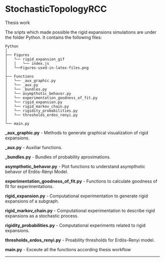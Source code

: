 # StochasticTopologyRCC
Thesis work

The sripts which made possible the rigid expansions simulations are under the folder Python. It contains the following files: 

```
Python
│
├── Figures
│   └── rigid_expansion_gif
│   │   └── index.js
│   └──Figures-used-in-latex-files.png
│
├── Functions
│   └── _aux_graphic.py
│   └── _aux.py
│   └── _bundles.py
│   └── asympthotic_behavor.py
│   └── experimentation_goodness_of_fit.py
│   └── rigid_expansion.py
│   └── rigid_markov_chain.py
│   └── rigidity_probabilities.py
│   └── thresholds_erdos_renyi.py
│
└── main.py
```
**_aux_graphic.py** - Methods to generate graphical visualization of rigid expansions.

**_aux.py** - Auxiliar functions.

**_bundles.py** - Bundles of probability aproximations.

**asympthotic_behavor.py** - Plot functions to understand asympthotic behavor of Erdös-Rényi Model.

**experimentation_goodness_of_fit.py** - Functions to calculate goodness of fit for experimentations.

**rigid_expansion.py** - Computational experimentation to generate rigid expansions of a subgraph.

**rigid_markov_chain.py** - Computational experimentation to describe rigid expansions as a stochastic process.

**rigidity_probabilities.py** - Computational experiments related to rigid expansions.

**thresholds_erdos_renyi.py** - Proability thresholds for Erdös-Renyi model.


**main.py** - Exceute all the functions according thesis workflow

---
